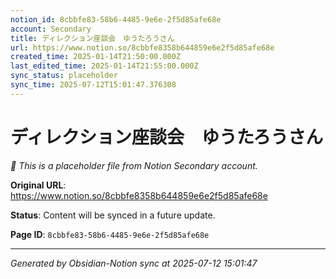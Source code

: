 ```yaml
---
notion_id: 8cbbfe83-58b6-4485-9e6e-2f5d85afe68e
account: Secondary
title: ディレクション座談会　ゆうたろうさん
url: https://www.notion.so/8cbbfe8358b644859e6e2f5d85afe68e
created_time: 2025-01-14T21:50:00.000Z
last_edited_time: 2025-01-14T21:55:00.000Z
sync_status: placeholder
sync_time: 2025-07-12T15:01:47.376308
---
```


# ディレクション座談会　ゆうたろうさん

*🔄 This is a placeholder file from Notion Secondary account.*

**Original URL**: https://www.notion.so/8cbbfe8358b644859e6e2f5d85afe68e

**Status**: Content will be synced in a future update.

**Page ID**: `8cbbfe83-58b6-4485-9e6e-2f5d85afe68e`

---

*Generated by Obsidian-Notion sync at 2025-07-12 15:01:47*
